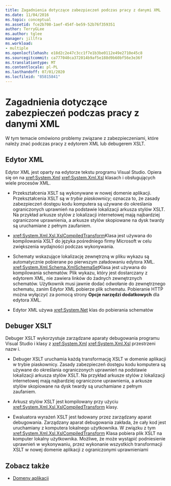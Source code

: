 ```yaml
---
title: Zagadnienia dotyczące zabezpieczeń podczas pracy z danymi XML
ms.date: 11/04/2016
ms.topic: conceptual
ms.assetid: fce2b708-1aef-454f-be59-52b76f359351
author: TerryGLee
ms.author: tglee
manager: jillfra
ms.workload:
- multiple
ms.openlocfilehash: e18d2c2e47c3cc1f7e1b3be0112e49e2710e45c8
ms.sourcegitcommit: ca777040ca372014b9af5e188d9b60bf56e3e36f
ms.translationtype: MT
ms.contentlocale: pl-PL
ms.lasthandoff: 07/01/2020
ms.locfileid: "85815841"
---
```

# <a name="security-considerations-when-working-with-xml-data"></a>Zagadnienia dotyczące zabezpieczeń podczas pracy z danymi XML

W tym temacie omówiono problemy związane z zabezpieczeniami, które należy znać podczas pracy z edytorem XML lub debugerem XSLT.

## <a name="xml-editor"></a>Edytor XML

Edytor XML jest oparty na edytorze tekstu programu Visual Studio. Opiera się on na <xref:System.Xml> <xref:System.Xml.Xsl> klasach i obsługujących wiele procesów XML.

- Przekształcenia XSLT są wykonywane w nowej domenie aplikacji. Przekształcenia XSLT są w *trybie piaskownicy*; oznacza to, że zasady zabezpieczeń dostępu kodu komputera są używane do określania ograniczonych uprawnień na podstawie lokalizacji arkusza stylów XSLT. Na przykład arkusze stylów z lokalizacji internetowej mają najbardziej ograniczone uprawnienia, a arkusze stylów skopiowane na dysk twardy są uruchamiane z pełnym zaufaniem.

- <xref:System.Xml.Xsl.XslCompiledTransform>Klasa jest używana do kompilowania XSLT do języka pośredniego firmy Microsoft w celu zwiększenia wydajności podczas wykonywania.

- Schematy wskazujące lokalizację zewnętrzną w pliku wykazu są automatycznie pobierane po pierwszym załadowaniu edytora XML. <xref:System.Xml.Schema.XmlSchemaSet>Klasa jest używana do kompilowania schematów. Plik wykazu, który jest dostarczany z edytorem XML, nie zawiera linków do żadnych zewnętrznych schematów. Użytkownik musi jawnie dodać odwołanie do zewnętrznego schematu, zanim Edytor XML pobierze plik schematu. Pobieranie HTTP można wyłączyć za pomocą strony **Opcje narzędzi dodatkowych** dla edytora XML.

- Edytor XML używa <xref:System.Net> klas do pobierania schematów

## <a name="xslt-debugger"></a>Debuger XSLT

Debuger XSLT wykorzystuje zarządzane aparaty debugowania programu Visual Studio i klasy z <xref:System.Xml> <xref:System.Xml.Xsl> przestrzeni nazw i.

- Debuger XSLT uruchamia każdą transformację XSLT w domenie aplikacji w trybie piaskownicy. Zasady zabezpieczeń dostępu kodu komputera są używane do określania ograniczonych uprawnień na podstawie lokalizacji arkusza stylów XSLT. Na przykład arkusze stylów z lokalizacji internetowej mają najbardziej ograniczone uprawnienia, a arkusze stylów skopiowane na dysk twardy są uruchamiane z pełnym zaufaniem.

- Arkusz stylów XSLT jest kompilowany przy użyciu <xref:System.Xml.Xsl.XslCompiledTransform> klasy.

- Ewaluatora wyrażeń XSLT jest ładowany przez zarządzany aparat debugowania. Zarządzany aparat debugowania zakłada, że cały kod jest uruchamiany z komputera lokalnego użytkownika. W związku z tym <xref:System.Xml.Xsl.XslCompiledTransform> Klasa pobiera plik XSLT na komputer lokalny użytkownika. Możliwe, że może wystąpić podniesienie uprawnień w wykonywaniu, przez wykonanie wszystkich transformacji XSLT w nowej domenie aplikacji z ograniczonymi uprawnieniami

## <a name="see-also"></a>Zobacz także

- [Domeny aplikacji](/dotnet/framework/app-domains/application-domains)